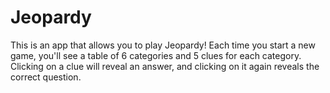 # Jeopardy
This is an app that allows you to play Jeopardy! Each time you start a new game, you'll see a table of 6 categories and 5 clues for each category. Clicking on a clue will reveal an answer, and clicking on it again reveals the correct question.
